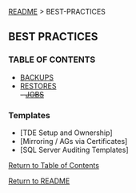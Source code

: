 [README](?encodedPath=README.md) > BEST-PRACTICES


## BEST PRACTICES 


### TABLE OF CONTENTS
- [BACKUPS](?encodedPath=Documentation%2Fbest-practices%2FBACKUPS.md)
- [RESTORES](?encodedPath=Documentation%2Fbest-practices%2FRESTORES.md)  
~~- [JOBS]()~~


### Templates 
- [TDE Setup and Ownership]
- [Mirroring / AGs via Certificates]
- [SQL Server Auditing Templates]

<div class="stub">

[make sure that HA docs/links have a reference to these two sites/doc-sources: 

    - [SQL Server Biz Continuity](https://docs.microsoft.com/en-us/sql/database-engine/sql-server-business-continuity-dr?view=sql-server-2017)
    
    - [Windows Server Failover Clustering DOCS](https://docs.microsoft.com/en-us/windows-server/failover-clustering/failover-clustering-overview)

]</div>

<div class="stub">
[NOTE TO SELF: this'll just be a ... 'TOC' page ... as in, it'll have: a) a brief overview of why best practices are important... then... it'll b) have a link to each of the various best-practices that I've defined so far (jobs creation(not created yet - but reallllllly needed), BACKUPS, RESTORES, TDE, AUDITS, etc... )]

[NOTE TO SELF: In addition to all best-practices docs/details that I've also defined, I need a 'Worst Practices' page - or a "Don't do this page" - similar to the following: 
https://wiki.postgresql.org/wiki/Don%27t_Do_This ]


[NOTE TO SELF: I need to drop in some detailed (i.e., best practices) info on how to create SQL Server Agent Jobs. Specifically: why (to automate stuff) - and why S4 uses them (because they;re powerful and solid), how (owners, naming, categories, scheduling, steps and handling... (and advanced options/recommendations) and ... ALERTS/NOTIFICATIONS...  and so on. ARGUABLY, I _MIGHT_ want to document the absolute hell out of agent jobs on definitivesql.com ... ]
</div>



[Return to Table of Contents](#table-of-contents)

[Return to README](?encodedPath=README.md)

<style>
    div.stub { display: none; }
</style>
